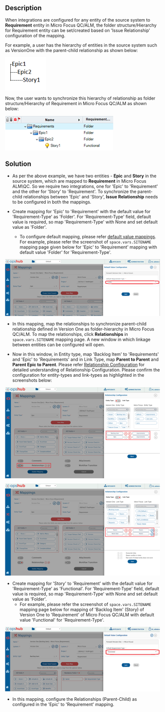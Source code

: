 ## Description

When integrations are configured for any entity of the source system to **Requirement** entity in Micro Focus QC/ALM, the folder structure/Hierarchy for Requirement entity can be set/created based on 'Issue Relationship' configuration of the mapping.

For example, a user has the hierarchy of entities in the source system such as VersionOne with the parent-child relationship as shown below:

![Source Hierarchy](../../../assets/MICRO-FOCUS-FAQ-src.png)

Now, the user wants to synchronize this hierarchy of relationship as folder structure/Hierarchy of Requirement in Micro Focus QC/ALM as shown below:

![Target Hierarchy](../../../assets/MICRO-FOCUS-FAQ-dst.png)

## Solution

* As per the above example, we have two entities - **Epic** and **Story** in the source system, which are mapped to **Requirement** in Micro Focus ALM\QC. So we require two integrations, one for 'Epic' to 'Requirement' and the other for 'Story' to 'Requirement'. To synchronize the parent-child relationships between 'Epic' and 'Story', **Issue Relationship** needs to be configured in both the mappings.

* Create mapping for 'Epic' to 'Requirement' with the default value for 'Requirement-Type' as 'Folder'. For 'Requirement-Type' field, default value is required, so map 'Requirement-Type' with None and set default value as 'Folder'.  
  * To configure default mapping, please refer [default value mappings](../../../integrate/mapping-configuration.md#default-mapping). For example, please refer the screenshot of <code class="expression">space.vars.SITENAME</code> mapping page given below for 'Epic' to 'Requirement' mapping with default value 'Folder' for 'Requirement-Type'.

![Epic to Requirement Mapping](../../../assets/MICRO-FOCUS-FAQ-mapping-1.png)

* In this mapping, map the relationships to synchronize parent-child relationship defined in Version One as folder-hierarchy in Micro Focus QC/ALM. To map the relationships, click **Relationships** in <code class="expression">space.vars.SITENAME</code> mapping page. A new window in which linkage between entities can be configured will open.

* Now in this window, in Entity type, map 'Backlog Item' to 'Requirements' and 'Epic' to 'Requirements' and in Link Type, map **Parent to Parent** and **Parent Epic to Parent**. Please refer [Relationship Configuration](../../../integrate/mapping-configuration.md#relationships) for detailed understanding of Relationship Configuration. Please confirm the configuration for entity-types and link-types as highlighted in the screenshots below:

![Relationship Config 1](../../../assets/MICRO-FOCUS-FAQ-2-1.png)

![Relationship Config 2](../../../assets/MICRO-FOCUS-FAQ-2-2.png)

* Create mapping for 'Story' to 'Requirement' with the default value for 'Requirement-Type' as 'Functional'. For 'Requirement-Type' field, default value is required, so map 'Requirement-Type' with None and set default value as 'Folder'.  
  * For example, please refer the screenshot of <code class="expression">space.vars.SITENAME</code> mapping page below for mapping of 'Backlog Item' (Story) of Version One to 'Requirement' of Micro Focus QC/ALM with default value 'Functional' for 'Requirement-Type'.

![Story to Requirement Mapping](../../../assets/MICRO-FOCUS-FAQ-mapping-3.png)

* In this mapping, configure the Relationships (Parent-Child) as configured in the 'Epic' to 'Requirement' mapping.






